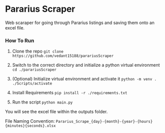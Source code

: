 # Pararius Scraper
Web scaraper for going through Pararius listings and saving them onto an excel file.

### How To Run
1. Clone the repo
`git clone https://github.com/vedant15188/parariusScraper`

2. Switch to the correct directory and initialize a python virtual environment
`cd ./parariusScraper`

3. (Optional) Initialize virtual environment and activate it
`python -m venv .`
`./Scripts/activate`

4. Install Requirements
`pip install -r ./requirements.txt`

5. Run the script
`python main.py`

You will see the excel file within the outputs folder.

File Naming Convention: `Pararius_Scrape_{day}-{month}-{year}-{hours}{minutes}{seconds}.xlsx`